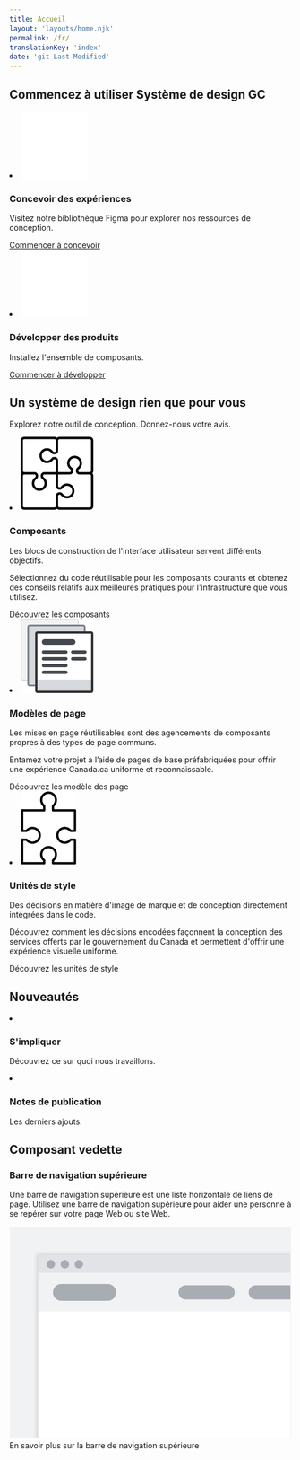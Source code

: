 ```yaml
---
title: Accueil
layout: 'layouts/home.njk'
permalink: /fr/
translationKey: 'index'
date: 'git Last Modified'
---
```


<h2 class="py-450">Commencez à utiliser Système de design GC</h2>

<article class="py-500 bg-primary text-light bg-full-width">
  <gcds-grid tag="ul" columns="1fr" columns-tablet="1fr 1fr" gap="450">
    <li class="list-none md:mb-0 mb-500">
      <img class="mb-400" src="../../images/common/home/icon-design.svg" alt="" />
      <h3 class="mb-400">Concevoir des expériences</h3>
      <p class="mb-400">Visitez notre bibliothèque Figma pour explorer nos ressources de conception.</p>
      <a class="link-light" href="{{ links.figma }}" target="_blank">
        Commencer à concevoir
        <gcds-icon name="external-link" label="S'ouvre dans un nouvel onglet." margin-left="50" />
      </a>
    </li>
    <li class="list-none">
      <img class="mb-400" src="../../images/common/home/icon-develop.svg" alt="" />
      <h3 class="mb-400">Développer des produits</h3>
      <p class="mb-400">Installez l'ensemble de composants.</p>
      <a class="link-light" href="{{ links.installation }}">Commencer à développer</a>
    </li>
  </gcds-grid>
</article>

<article class="py-450">
  <h2 class="mb-400">Un système de design rien que pour vous</h2>
  <p class="mb-500">Explorez notre outil de conception. <gcds-link href="{{ links.contact }}">Donnez-nous votre avis</gcds-link>.</p>
  <gcds-grid tag="ul" columns="1fr" columns-tablet="1fr 1fr" columns-desktop="1fr 1fr 1fr" gap="450">
    <li class="list-none">
      <img class="mb-200" src="../../images/common/home/icon-components.svg" alt="" />
      <h3 class="mb-400">Composants</h3>
      <p class="mb-400">Les blocs de construction de l'interface utilisateur servent différents objectifs.</p>
      <p class="mb-400">Sélectionnez du code réutilisable pour les composants courants et obtenez des conseils relatifs aux meilleures pratiques pour l'infrastructure que vous utilisez.</p>
      <gcds-link href="{{ links.components }}">Découvrez les composants</gcds-link>
    </li>
    <li class="list-none">
      <img class="mb-200" src="../../images/common/home/icon-template.svg" alt="" />
      <h3 class="mb-400">Modèles de page</h3>
      <p class="mb-400">Les mises en page réutilisables sont des agencements de composants propres à des types de page communs.</p>
      <p class="mb-400">Entamez votre projet à l’aide de pages de base préfabriquées pour offrir une expérience Canada.ca uniforme et reconnaissable.</p>
      <gcds-link href="{{ links.pageTemplates }}">Découvrez les modèle des page</gcds-link>
    </li>
    <li class="list-none">
      <img class="mb-200" src="../../images/common/home/icon-tokens.svg" alt="" />
      <h3 class="mb-400">Unités de style</h3>
      <p class="mb-400">Des décisions en matière d'image de marque et de conception directement intégrées dans le code.</p>
      <p class="mb-400">Découvrez comment les décisions encodées façonnent la conception des services offerts par le gouvernement du Canada et permettent d'offrir une expérience visuelle uniforme.</p>
      <gcds-link href="{{ links.styles }}">Découvrez les unités de style</gcds-link>
    </li>
  </gcds-grid>
</article>

<article class="py-500 bg-light bg-full-width">
  <h2 class="mb-400">Nouveautés</h2>
  <gcds-grid tag="ul" columns="1fr" columns-tablet="1fr 1fr" gap="450">
    <li class="list-none bg-white p-450 b-radius-md">
      <h3 class="mb-400">
        <gcds-link href="{{ links.getInvolved }}">S'impliquer</gcds-link>
      </h3>
      <p>Découvrez ce sur quoi nous travaillons.</p>
    </li>
    <li class="list-none bg-white px-250 py-450 b-radius-md">
      <h3 class="mb-400">
        <gcds-link external href="{{ links.releaseNotes }}">Notes de publication</gcds-link>
      </h3>
      <p>Les derniers ajouts.</p>
    </li>
  </gcds-grid>
</article>

<article class="py-450">
  <h2 class="mb-400">Composant vedette</h2>
  <h3 class="mb-400">Barre de navigation supérieure</h3>
  <p class="mb-450">Une barre de navigation supérieure est une liste horizontale de liens de page. Utilisez une barre de navigation supérieure pour aider une personne à se repérer sur votre page Web ou site Web.</p>
  <img class="d-block mb-450" src="../../images/common/components/preview-top-nav.svg" alt="Un aperçu du composant barre de navigation supérieure qui montre la navigation du site représentée par des boîtes grises alignés horizontalement. Une boîte bleue suivi de deux boîtes grises représentent les liens où la dernière boîte est surlignée afin de représenter le lien actif." />
  <gcds-link href="{{ links.topNav }}">En savoir plus sur la barre de navigation supérieure</gcds-link>
</article>
